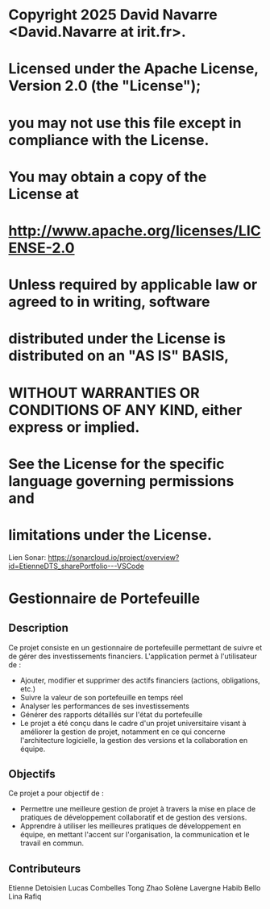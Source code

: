 # Copyright 2025 David Navarre &lt;David.Navarre at irit.fr&gt;.
#
# Licensed under the Apache License, Version 2.0 (the "License");
# you may not use this file except in compliance with the License.
# You may obtain a copy of the License at
#
#      http://www.apache.org/licenses/LICENSE-2.0
#
# Unless required by applicable law or agreed to in writing, software
# distributed under the License is distributed on an "AS IS" BASIS,
# WITHOUT WARRANTIES OR CONDITIONS OF ANY KIND, either express or implied.
# See the License for the specific language governing permissions and
# limitations under the License.
Lien Sonar: https://sonarcloud.io/project/overview?id=EtienneDTS_sharePortfolio---VSCode

# Gestionnaire de Portefeuille

## Description

Ce projet consiste en un gestionnaire de portefeuille permettant de suivre et de gérer des investissements financiers. L'application permet à l'utilisateur de :

- Ajouter, modifier et supprimer des actifs financiers (actions, obligations, etc.)
- Suivre la valeur de son portefeuille en temps réel
- Analyser les performances de ses investissements
- Générer des rapports détaillés sur l'état du portefeuille
- Le projet a été conçu dans le cadre d'un projet universitaire visant à améliorer la gestion de projet, notamment en ce qui concerne l'architecture logicielle, la gestion des versions et la collaboration en équipe.

## Objectifs

Ce projet a pour objectif de :

- Permettre une meilleure gestion de projet à travers la mise en place de pratiques de développement collaboratif et de gestion des versions.
- Apprendre à utiliser les meilleures pratiques de développement en équipe, en mettant l'accent sur l'organisation, la communication et le travail en commun.

## Contributeurs 

Etienne Detoisien 
Lucas Combelles 
Tong Zhao
Solène Lavergne
Habib Bello
Lina Rafiq

